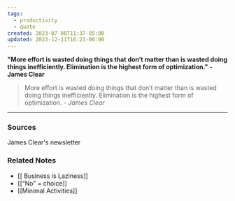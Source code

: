 ```yaml
---
tags:
  - productivity
  - quote
created: 2023-07-08T11:37-05:00
updated: 2023-12-11T16:23-06:00
---
```

**"More effort is wasted doing things that don’t matter than is wasted doing things inefficiently.
Elimination is the highest form of optimization." - James Clear**

> More effort is wasted doing things that don’t matter than is wasted doing things inefficiently. 
> Elimination is the highest form of optimization. 
> *- James Clear*

---
### Sources

James Clear's newsletter 

### Related Notes
- [[ Business is Laziness]] 
- [[“No” = choice]]
- [[Minimal Activities]]